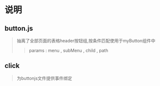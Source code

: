 说明
====
## button.js
> 抽离了全部页面的表格header按钮组,按条件匹配使用于myButton组件中
>> params : menu , subMenu , child , path

## click
> 为buttonjs文件提供事件绑定
